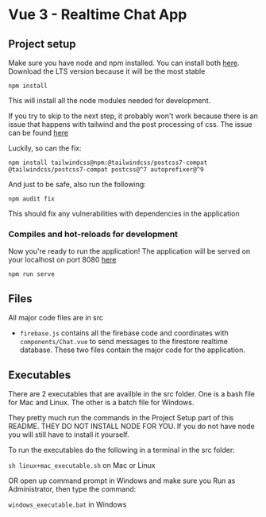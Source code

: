 # Vue 3 - Realtime Chat App

## Project setup
Make sure you have node and npm installed. You can install both [here](https://nodejs.org/en/download/). Download the LTS version because it will be the most stable
```
npm install
```
This will install all the node modules needed for development. 

If you try to skip to the next step, it probably won't work because there is an issue that happens with tailwind and the post processing of css. The issue can be found [here](https://github.com/forsartis/vue-cli-plugin-tailwind/issues/32)

Luckily, so can the fix:
```
npm install tailwindcss@npm:@tailwindcss/postcss7-compat @tailwindcss/postcss7-compat postcss@^7 autoprefixer@^9
```

And just to be safe, also run the following:
```
npm audit fix
```

This should fix any vulnerabilities with dependencies in the application 
### Compiles and hot-reloads for development
Now you're ready to run the application! The application will be served on your localhost on port 8080 [here](http://localhost:8080/)

```
npm run serve
```

## Files
All major code files are in src

- `firebase.js` contains all the firebase code and coordinates with `components/Chat.vue` to send messages to the firestore realtime database. These two files contain the major code for the application. 

## Executables
There are 2 executables that are availble in the src folder. One is a bash file for Mac and Linux. The other is a batch file for Windows. 

They pretty much run the commands in the Project Setup part of this README. THEY DO NOT INSTALL NODE FOR YOU. If you do not have node you will still have to install it yourself. 

To run the executables do the following in a terminal in the src folder:

`sh linux+mac_executable.sh` on Mac or Linux

OR
open up command prompt in Windows and make sure you Run as Administrator, then type the command:

`windows_executable.bat` in Windows

